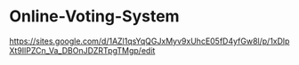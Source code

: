 # Online-Voting-System
https://sites.google.com/d/1AZl1qsYqQGJxMyv9xUhcE05fD4yfGw8l/p/1xDlpXt9IlPZCn_Va_DBOnJDZRTpgTMgp/edit
